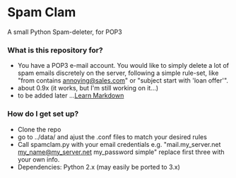 # Spam Clam #

A small Python Spam-deleter, for POP3

### What is this repository for? ###

* You have a POP3 e-mail account. You would like to simply delete a lot of spam emails discretely on the server, following a simple rule-set, like "from contains annoying@sales.com" or "subject start with 'loan offer'".
* about 0.9x (it works, but I'm still working on it...)
* to be added later ...[Learn Markdown](https://bitbucket.org/tutorials/markdowndemo)

### How do I get set up? ###

* Clone the repo
* go to ../data/ and ajust the .conf files to match your desired rules
* Call spamclam.py with your email credentials
  e.g. "mail.my_server.net my_name@my_server.net my_password simple"
  replace first three with your own info.
* Dependencies: Python 2.x (may easily be ported to 3.x)